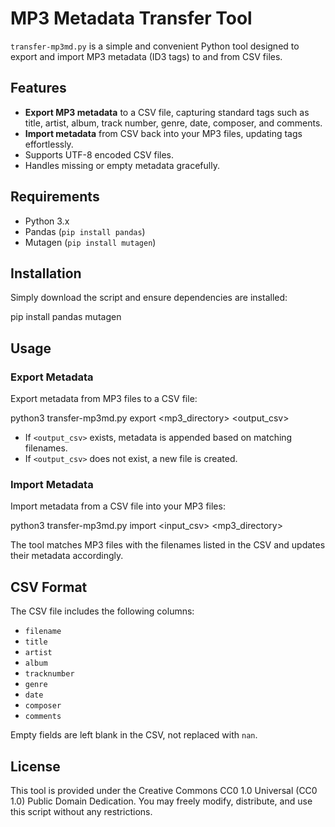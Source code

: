 # MP3 Metadata Transfer Tool

`transfer-mp3md.py` is a simple and convenient Python tool designed to export and import MP3 metadata (ID3 tags) to and from CSV files.

## Features

* **Export MP3 metadata** to a CSV file, capturing standard tags such as title, artist, album, track number, genre, date, composer, and comments.
* **Import metadata** from CSV back into your MP3 files, updating tags effortlessly.
* Supports UTF-8 encoded CSV files.
* Handles missing or empty metadata gracefully.

## Requirements

* Python 3.x
* Pandas (`pip install pandas`)
* Mutagen (`pip install mutagen`)

## Installation

Simply download the script and ensure dependencies are installed:

pip install pandas mutagen

## Usage

### Export Metadata

Export metadata from MP3 files to a CSV file:

python3 transfer-mp3md.py export <mp3_directory> <output_csv>

* If `<output_csv>` exists, metadata is appended based on matching filenames.
* If `<output_csv>` does not exist, a new file is created.

### Import Metadata

Import metadata from a CSV file into your MP3 files:

python3 transfer-mp3md.py import <input_csv> <mp3_directory>

The tool matches MP3 files with the filenames listed in the CSV and updates their metadata accordingly.

## CSV Format

The CSV file includes the following columns:

* `filename`
* `title`
* `artist`
* `album`
* `tracknumber`
* `genre`
* `date`
* `composer`
* `comments`

Empty fields are left blank in the CSV, not replaced with `nan`.

## License

This tool is provided under the Creative Commons CC0 1.0 Universal (CC0 1.0) Public Domain Dedication. You may freely modify, distribute, and use this script without any restrictions.
